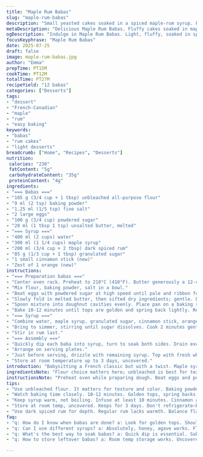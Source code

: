 ```yaml
---
title: "Maple Rum Babas"
slug: "maple-rum-babas"
description: "Small yeasted cakes soaked in a spiced maple-rum syrup. Fluffy texture with a slight golden crust. Sugar-glazed egg batter enriched with melted butter. Syrup balances sweetness and boozy warmth. Serve with whipped cream or fresh fruit. Keeps at room temp for few days. A twist on a classic baba au rhum with maple replacing part of the sugar syrup. Quick bake time. Simple pantry items plus maple syrup and dark rum bring deep flavors."
metaDescription: "Delicious Maple Rum Babas. Fluffy cakes soaked in maple-rum syrup. Quick recipe, delightful flavors. Perfect for dessert or any special occasion."
ogDescription: "Indulge in Maple Rum Babas. Light, fluffy, soaked in spiced syrup. Perfect treat when entertaining or just because. A crowd-pleaser every time."
focusKeyphrase: "Maple Rum Babas"
date: 2025-07-25
draft: false
image: maple-rum-babas.jpg
author: "Emma"
prepTime: PT15M
cookTime: PT12M
totalTime: PT27M
recipeYield: "12 babas"
categories: ["Desserts"]
tags:
- "dessert"
- "French-Canadian"
- "maple"
- "rum"
- "easy baking"
keywords:
- "babas"
- "rum cakes"
- "light desserts"
breadcrumb: ["Home", "Recipes", "Desserts"]
nutrition: 
 calories: "230"
 fatContent: "5g"
 carbohydrateContent: "35g"
 proteinContent: "4g"
ingredients:
- "=== Babas ==="
- "105 g (3/4 cup + 1 tbsp) unbleached all-purpose flour"
- "9 ml (2 tsp) baking powder"
- "1.25 ml (1/5 tsp) fine salt"
- "2 large eggs"
- "100 g (3/4 cup) powdered sugar"
- "20 ml (1 tbsp 1 tsp) unsalted butter, melted"
- "=== Syrup ==="
- "480 ml (2 cups) water"
- "300 ml (1 1/4 cups) maple syrup"
- "200 ml (3/4 cup + 2 tbsp) dark spiced rum"
- "85 g (1/3 cup + 1 tbsp) granulated sugar"
- "1 small cinnamon stick (new)"
- "Zest of 1 orange (new)"
instructions:
- "=== Preparation babas ==="
- "Center oven rack. Preheat to 210°C (410°F). Butter generously a 12-cup doughnut pan."
- "Mix flour, baking powder, salt in a bowl."
- "Beat eggs with powdered sugar at high speed until pale and ribbon forms, about 12 minutes."
- "Slowly fold in melted butter, then sifted dry ingredients; gentle. Don't overmix."
- "Spoon mixture into doughnut cavities evenly. Place pan on a baking sheet."
- "Bake 10-12 minutes until tops are golden and spring back lightly. Remove and invert on wire rack. Cool to room temp."
- "=== Syrup ==="
- "Combine water, maple syrup, granulated sugar, cinnamon stick, orange zest in saucepan."
- "Bring to simmer, stirring until sugar dissolves. Cook 2 minutes gently. Remove from heat. Let sit 10 minutes to infuse."
- "Stir in rum last."
- "=== Assembly ==="
- "Quickly dip each baba into syrup, turn to soak both sides. Drain excess."
- "Arrange on serving plates."
- "Just before serving, drizzle with remaining syrup. Top with fresh whipped cream if desired."
- "Store at room temperature up to 3 days, uncovered."
introduction: "Babysitting a French classic but with a twist. Maple syrup instead of straight sugar. Rum laced with extra warmth, spiced lightly. No time for heavy doughs or complex fermenting. Quick mixing, whipped eggs, blitz baking. Think light, airy babas that soak syrup fast and hold flavor. Orange zest and cinnamon scent simmer quietly in syrup, teasing the palate between bites. Serve plain, or bring richness with whipped cream waiting on the side. Not fussy. Just sweet. Simple, with a kick. Keeps days if you manage not to eat them all right away. Minimal fuss, maximum comfort. Dainty, fluffy, boozy. Maple rum babas ready in under half an hour."
ingredientsNote: "Flour choice matters here; unbleached is best for texture and color. Baking powder gives quick rise instead of yeast — faster baking, less waiting. Powdered sugar whips smoothly into eggs for volume and structure. Butter melted, slightly cooled, folded in to enrich without deflating batter. Syrup blends traditional maple syrup with a touch of granulated sugar to balance sweetness and help syrup body up when cooled. Introducing cinnamon stick and fresh orange zest shifts syrup from plain boozy syrup into a fragrant bath that enhances the maple and rum together. Using dark spiced rum instead of plain dark rum contributes depth with warm spices, lifting the whole flavor profile. Grease pans generously to prevent sticking; these batters are thin and soft. Keep syrup warm but not boiling once infused. Ready for soaking once babas cool."
instructionsNote: "Preheat oven while preparing dough. Beat eggs and powdered sugar thoroughly—this is the leavening power. Folding in dry takes care—too much mixing loses air and chewiness. Spoon carefully in doughnut pan for uniform shape and cook. Watch time closely; you want a golden top with a soft yield inside, not dry or overbaked. Invert promptly to avoid sogginess. Meanwhile, prep syrup and allow infusion—at least 10 minutes with cinnamon and zest. Stir in rum last to preserve aroma. Dip babas quickly; they absorb fast but don’t soak endlessly or they break apart. Reserve syrup for drizzling. Serve soon after soaking; crispy edges soften but retain shape. Whipped cream optional but recommended for balance to syrup’s intensity. Store uncovered at room temp to maintain crust texture. Don’t refrigerate; syrup can crystallize and babas lose softness."
tips:
- "Use unbleached flour. It matters for texture and color. Baking powder helps rise quick. Yeast takes too long. Powdered sugar whips better. Enables volume, structure. Melt butter, cool a bit. Don't deflate the batter. Thin and soft, needs care in pans. If clumped, sift dry first."
- "Watch baking time closely. 10-12 minutes. Golden tops, spring backs lightly. Not too dark, or dry. Invert quickly. Cools evenly, no sogginess. Dip babas fast in syrup. They soak fast so avoid breakage. Reserve syrup for drizzling later."
- "Keep syrup warm, not boiling. Infuse at least 10 minutes. Cinnamon and orange zest enhance flavors. Stir in rum last; preserves aroma. For serving, fresh whipped cream recommended. Balances sweetness from syrup. Quick soak is key—don’t overdo it or they fall apart."
- "Store at room temp, uncovered. Keeps for 3 days. Don't refrigerate—babas lose softness. Crust stays crisp this way. Also, syrup can crystallize if cold. Quick assembly is best. Serve soon after soaking for optimal taste. Generous grease on pans prevents sticking."
- "Use dark spiced rum for depth. Regular rum lacks warmth. Balance flavors, lighter notes from vanilla and spices. Experiment with other zests or spices. Adds personal touch. Consider fresh fruits alongside. Variety in presentation makes it appealing. Plus, it elevates the dish."
faq:
- "q: How do I know when babas are done? a: Look for golden tops. Should spring back. Not dry, keep moist. Don’t overbake; check at 10 mins. They puff up nicely."
- "q: Can I use different syrups? a: Absolutely, honey, agave works. Flavor will shift. Keep in mind sweetness levels. Adjust sugar to balance taste. Experiment with spices."
- "q: What's the best way to soak babas? a: Quick dip is essential. Submerge briefly, don’t let them drown. They absorb fast. Drain excess syrup after. Their texture softens but keeps shape."
- "q: How to store leftover babas? a: Room temp storage works. Uncovered to maintain crust. Wrap if concerned about drying out. But avoid cold storage to keep softness. Syrup stays separate if needed."

---
```

